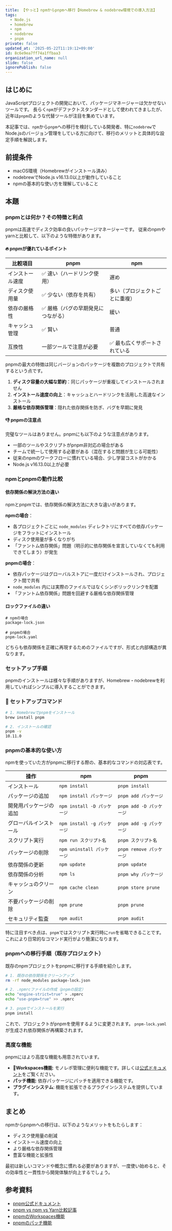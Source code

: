 ```yaml
---
title: 【やっと】npmからpnpmへ移行【Homebrew & nodebrew環境での導入方法】
tags:
  - Node.js
  - homebrew
  - npm
  - nodebrew
  - pnpm
private: false
updated_at: '2025-05-22T11:19:12+09:00'
id: 8c6e9ea7ff74a1ffbaa3
organization_url_name: null
slide: false
ignorePublish: false
---
```


## はじめに

JavaScriptプロジェクトの開発において、パッケージマネージャーは欠かせないツールです。
長らく`npm`がデファクトスタンダードとして使われてきましたが、近年は`pnpm`のような代替ツールが注目を集めています。

本記事では、`npm`から`pnpm`への移行を検討している開発者、特に`nodebrew`でNode.jsのバージョン管理をしている方に向けて、移行のメリットと具体的な設定手順を解説します。

## 前提条件

- macOS環境（Homebrewがインストール済み）
- nodebrewでNode.js v16.13.0以上が動作していること
- npmの基本的な使い方を理解していること

## 本題

### pnpmとは何か？その特徴と利点

pnpmは高速でディスク効率の良いパッケージマネージャーです。
従来のnpmやyarnと比較して、以下のような特徴があります。

#### 🔥 pnpmが優れているポイント

| 比較項目            | pnpm                                  | npm                                |
|---------------------|---------------------------------------|-------------------------------------|
| インストール速度     | ✅ 速い（ハードリンク使用）            | 遅め                                |
| ディスク使用量       | ✅ 少ない（依存を共有）                | 多い（プロジェクトごとに重複）      |
| 依存の厳格性         | ✅ 厳格（バグの早期発見につながる）     | 緩い                                |
| キャッシュ管理       | ✅ 賢い                                | 普通                                |
| 互換性               | 一部ツールで注意が必要                | ✅ 最も広くサポートされている        |

pnpmの最大の特徴は同じバージョンのパッケージを複数のプロジェクトで共有するという点です。

1. **ディスク容量の大幅な節約**：同じパッケージが重複してインストールされません
2. **インストール速度の向上**：キャッシュとハードリンクを活用した高速なインストール
3. **厳格な依存関係管理**：隠れた依存関係を防ぎ、バグを早期に発見

#### 👎 pnpmの注意点

完璧なツールはありません。pnpmにも以下のような注意点があります。

- 一部のツールやスクリプトがpnpm非対応の場合がある
- チームで統一して使用する必要がある（混在すると問題が生じる可能性）
- 従来のnpmのワークフローに慣れている場合、少し学習コストがかかる
- Node.js v16.13.0以上が必要

### npmとpnpmの動作比較

#### 依存関係の解決方法の違い

npmとpnpmでは、依存関係の解決方法に大きな違いがあります。

**npmの場合**：
- 各プロジェクトごとに `node_modules` ディレクトリにすべての依存パッケージをフラットにインストール
- ディスク使用量が多くなりがち
- 「ファントム依存関係」問題（明示的に依存関係を宣言していなくても利用できてしまう）が発生

**pnpmの場合**：
- 依存パッケージはグローバルストアに一度だけインストールされ、プロジェクト間で共有
- `node_modules` 内には実際のファイルではなくシンボリックリンクを配置
- 「ファントム依存関係」問題を回避する厳格な依存関係管理

#### ロックファイルの違い

```
# npmの場合
package-lock.json

# pnpmの場合
pnpm-lock.yaml
```

どちらも依存関係を正確に再現するためのファイルですが、形式と内部構造が異なります。

### セットアップ手順

pnpmのインストールは様々な手順がありますが、Homebrew・nodebrewを利用していればシンプルに導入することができます。

### 🔧 セットアップコマンド

```bash
# 1. Homebrewでpnpmをインストール
brew install pnpm

# 2. インストールの確認
pnpm -v
10.11.0
```


### pnpmの基本的な使い方

npmを使っていた方がpnpmに移行する際の、基本的なコマンドの対応表です。

| 操作                | npm                    | pnpm                   |
|---------------------|------------------------|------------------------|
| インストール         | `npm install`          | `pnpm install`         |
| パッケージの追加     | `npm install パッケージ` | `pnpm add パッケージ`   |
| 開発用パッケージの追加 | `npm install -D パッケージ` | `pnpm add -D パッケージ` |
| グローバルインストール | `npm install -g パッケージ` | `pnpm add -g パッケージ` |
| スクリプト実行       | `npm run スクリプト名`   | `pnpm スクリプト名`     |
| パッケージの削除     | `npm uninstall パッケージ` | `pnpm remove パッケージ` |
| 依存関係の更新       | `npm update`          | `pnpm update`         |
| 依存関係の分析       | `npm ls`              | `pnpm why パッケージ`   |
| キャッシュのクリーン  | `npm cache clean`     | `pnpm store prune`    |
| 不要パッケージの削除  | `npm prune`           | `pnpm prune`          |
| セキュリティ監査     | `npm audit`           | `pnpm audit`          |

特に注目すべき点は、`pnpm`ではスクリプト実行時に`run`を省略できることです。
これにより日常的なコマンド実行がより簡潔になります。

### pnpmへの移行手順（既存プロジェクト）

既存のnpmプロジェクトをpnpmに移行する手順を紹介します。

```bash
# 1. 既存の依存関係をクリーンアップ
rm -rf node_modules package-lock.json

# 2. .npmrcファイルの作成（pnpmの設定）
echo "engine-strict=true" > .npmrc
echo "use-pnpm=true" >> .npmrc

# 3. pnpmでインストールを実行
pnpm install
```

これで、プロジェクトがpnpmを使用するように変更されます。
`pnpm-lock.yaml`が生成され依存関係が再構築されます。

### 高度な機能

pnpmにはより高度な機能も用意されています。

- 🌟**Workspaces機能**: モノレポ管理に便利な機能です。詳しくは[公式ドキュメント](https://pnpm.io/workspaces)をご覧ください。
- **パッチ機能**: 依存パッケージにパッチを適用できる機能です。
- **プラグインシステム**: 機能を拡張できるプラグインシステムを提供しています。

## まとめ

npmからpnpmへの移行は、以下のようなメリットをもたらします：

- ディスク使用量の削減
- インストール速度の向上
- より厳格な依存関係管理
- 豊富な機能と拡張性

最初は新しいコマンドや概念に慣れる必要がありますが、一度使い始めると、その効率性と一貫性から開発体験が向上するでしょう。

## 参考資料

- [pnpm公式ドキュメント](https://pnpm.io/)
- [pnpm vs npm vs Yarn比較記事](https://blog.logrocket.com/javascript-package-managers-compared/)
- [pnpmのWorkspaces機能](https://pnpm.io/workspaces)
- [pnpmのパッチ機能](https://pnpm.io/cli/patch)
